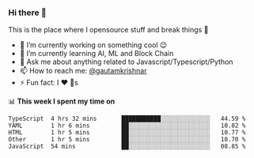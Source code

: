 ### Hi there 👋
This is the place where I opensource stuff and break things :rofl:

- 🔭 I’m currently working on something cool :wink:
- 🌱 I’m currently learning AI, ML and Block Chain
- 💬 Ask me about anything related to Javascript/Typescript/Python
- 📫 How to reach me: [@gautamkrishnar](https://twitter.com/gautamkrishnar)
- ⚡ Fun fact: I :heart: :dog:s

📊 **This week I spent my time on**
<!--START_SECTION:waka-->
```text
TypeScript  4 hrs 32 mins       ███████████░░░░░░░░░░░░░░   44.59 % 
YAML        1 hr 6 mins         ██░░░░░░░░░░░░░░░░░░░░░░░   10.82 % 
HTML        1 hr 5 mins         ██░░░░░░░░░░░░░░░░░░░░░░░   10.77 % 
Other       1 hr 5 mins         ██░░░░░░░░░░░░░░░░░░░░░░░   10.70 % 
JavaScript  54 mins             ██░░░░░░░░░░░░░░░░░░░░░░░   08.85 %
```
<!--END_SECTION:waka-->
